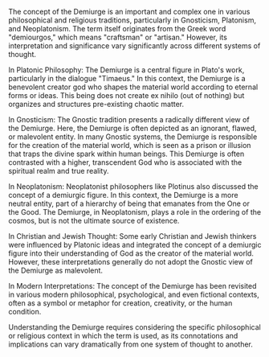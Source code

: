 The concept of the Demiurge is an important and complex one in various philosophical and religious traditions, particularly in Gnosticism, Platonism, and Neoplatonism. The term itself originates from the Greek word "demiourgos," which means "craftsman" or "artisan." However, its interpretation and significance vary significantly across different systems of thought.

In Platonic Philosophy: The Demiurge is a central figure in Plato's work, particularly in the dialogue "Timaeus." In this context, the Demiurge is a benevolent creator god who shapes the material world according to eternal forms or ideas. This being does not create ex nihilo (out of nothing) but organizes and structures pre-existing chaotic matter.

In Gnosticism: The Gnostic tradition presents a radically different view of the Demiurge. Here, the Demiurge is often depicted as an ignorant, flawed, or malevolent entity. In many Gnostic systems, the Demiurge is responsible for the creation of the material world, which is seen as a prison or illusion that traps the divine spark within human beings. This Demiurge is often contrasted with a higher, transcendent God who is associated with the spiritual realm and true reality.

In Neoplatonism: Neoplatonist philosophers like Plotinus also discussed the concept of a demiurgic figure. In this context, the Demiurge is a more neutral entity, part of a hierarchy of being that emanates from the One or the Good. The Demiurge, in Neoplatonism, plays a role in the ordering of the cosmos, but is not the ultimate source of existence.

In Christian and Jewish Thought: Some early Christian and Jewish thinkers were influenced by Platonic ideas and integrated the concept of a demiurgic figure into their understanding of God as the creator of the material world. However, these interpretations generally do not adopt the Gnostic view of the Demiurge as malevolent.

In Modern Interpretations: The concept of the Demiurge has been revisited in various modern philosophical, psychological, and even fictional contexts, often as a symbol or metaphor for creation, creativity, or the human condition.

Understanding the Demiurge requires considering the specific philosophical or religious context in which the term is used, as its connotations and implications can vary dramatically from one system of thought to another.

